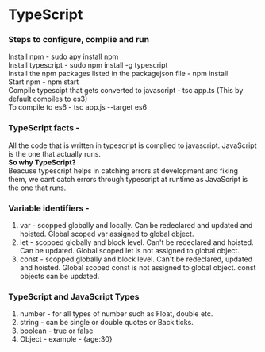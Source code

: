 # TypeScript

### Steps to configure, complie and run
Install npm - sudo apy install npm  <br />
Install typescript - sudo npm install -g typescript  <br />
Install the npm packages listed in the packagejson file - npm install <br />
Start npm - npm start <br />
Compile typescipt that gets converted to javascript - tsc app.ts (This by default compiles to es3) <br />
To compile to es6 - tsc app.js --target es6 <br />


### TypeScript facts -
All the code that is written in typescript is complied to javascript.
JavaScript is the one that actually runs. <br />
**So why TypeScript?** <br />
Beacuse typescript helps in catching errors at development and fixing them, we cant catch errors through typescript at runtime as JavaScript is the one that runs.

### Variable identifiers -
1. var - scopped globally and locally. Can be redeclared and updated and hoisted. Global scoped var assigned to global object.
2. let - scopped globally and block level. Can't be redeclared and hoisted. Can be updated.  Global scoped let is not assigned to global object.
3. const - scopped globally and block level. Can't be redeclared, updated and hoisted. Global scoped const is not assigned to global object. const objects can be updated.

### TypeScript and JavaScript Types 
1. number - for all types of number such as Float, double etc.
2. string - can be single or double quotes or Back ticks.
3. boolean - true or false
4. Object - example - {age:30}

